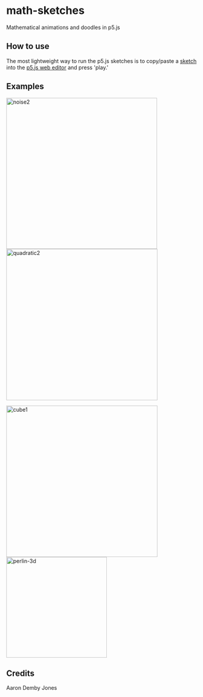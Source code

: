 # math-sketches
Mathematical animations and doodles in p5.js
## How to use
The most lightweight way to run the p5.js sketches is to copy/paste a [sketch](https://github.com/aadjones/math-sketches/blob/main/artistic-sketches/noise.js) into the [p5.js web editor](https://editor.p5js.org/) and press 'play.'
## Examples
<img width="399" alt="noise2" src="https://github.com/aadjones/math-sketches/assets/3662933/c6343219-16d8-4f5a-9e65-1f32d01c5b74"> <img width="400" alt="quadratic2" src="https://github.com/aadjones/math-sketches/assets/3662933/a9ed8047-4fd6-49a5-b65e-16b6068fa19f">

<img width="400" alt="cube1" src="https://github.com/aadjones/math-sketches/assets/3662933/5e7e9114-1969-4b43-8abb-98ea419422b4"><img width="266" alt="perlin-3d" src="https://github.com/aadjones/math-sketches/assets/3662933/6c2c452c-2d30-4f9d-af16-d72ca4910730">


## Credits
Aaron Demby Jones
